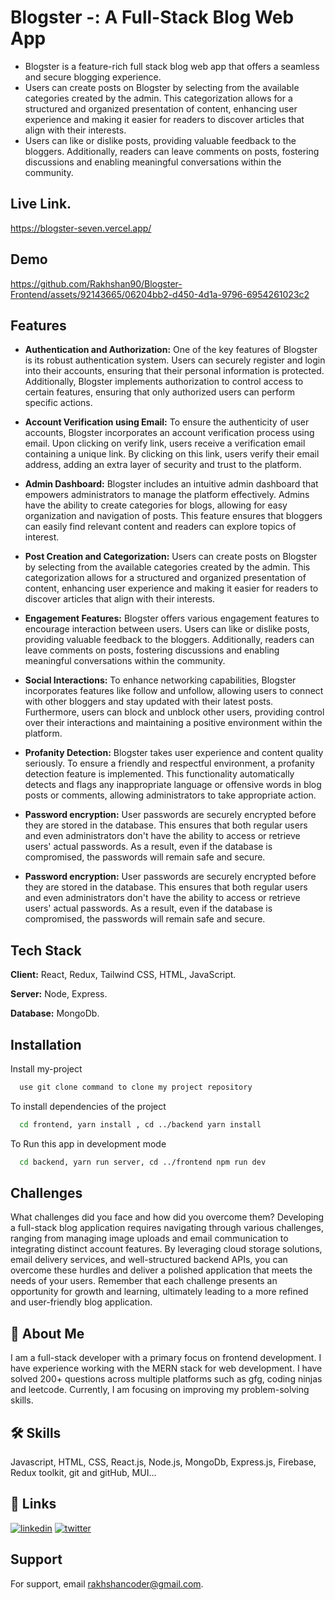 
# Blogster -: A Full-Stack Blog Web App

- Blogster is a feature-rich full stack blog web app that offers a seamless and secure blogging experience.
- Users can create posts on Blogster by selecting from the available categories created by the admin. This categorization allows for a structured and organized presentation of content, enhancing user experience and making it easier for readers to discover articles that align with their interests.
- Users can like or dislike posts, providing valuable feedback to the bloggers. Additionally, readers can leave comments on posts, fostering discussions and enabling meaningful conversations within the community.




## Live Link.
https://blogster-seven.vercel.app/



## Demo


https://github.com/Rakhshan90/Blogster-Frontend/assets/92143665/06204bb2-d450-4d1a-9796-6954261023c2





## Features

- **Authentication and Authorization:** One of the key features of Blogster is its robust authentication system. Users can securely register and login into their accounts, ensuring that their personal information is protected. Additionally, Blogster implements authorization to control access to certain features, ensuring that only authorized users can perform specific actions.

- **Account Verification using Email:** To ensure the authenticity of user accounts, Blogster incorporates an account verification process using email. Upon clicking on verify link, users receive a verification email containing a unique link. By clicking on this link, users verify their email address, adding an extra layer of security and trust to the platform.

- **Admin Dashboard:** Blogster includes an intuitive admin dashboard that empowers administrators to manage the platform effectively. Admins have the ability to create categories for blogs, allowing for easy organization and navigation of posts. This feature ensures that bloggers can easily find relevant content and readers can explore topics of interest.

- **Post Creation and Categorization:** Users can create posts on Blogster by selecting from the available categories created by the admin. This categorization allows for a structured and organized presentation of content, enhancing user experience and making it easier for readers to discover articles that align with their interests.

- **Engagement Features:** Blogster offers various engagement features to encourage interaction between users. Users can like or dislike posts, providing valuable feedback to the bloggers. Additionally, readers can leave comments on posts, fostering discussions and enabling meaningful conversations within the community.

- **Social Interactions:** To enhance networking capabilities, Blogster incorporates features like follow and unfollow, allowing users to connect with other bloggers and stay updated with their latest posts. Furthermore, users can block and unblock other users, providing control over their interactions and maintaining a positive environment within the platform.

- **Profanity Detection:** Blogster takes user experience and content quality seriously. To ensure a friendly and respectful environment, a profanity detection feature is implemented. This functionality automatically detects and flags any inappropriate language or offensive words in blog posts or comments, allowing administrators to take appropriate action.
- **Password encryption:** User passwords are securely encrypted before they are stored in the database. This ensures that both regular users and even administrators don't have the ability to access or retrieve users' actual passwords. As a result, even if the database is compromised, the passwords will remain safe and secure.

- **Password encryption:** User passwords are securely encrypted before they are stored in the database. This ensures that both regular users and even administrators don't have the ability to access or retrieve users' actual passwords. As a result, even if the database is compromised, the passwords will remain safe and secure.




## Tech Stack

**Client:** React, Redux, Tailwind CSS, HTML, JavaScript.

**Server:** Node, Express.

**Database:** MongoDb.


## Installation

Install my-project 

```bash
  use git clone command to clone my project repository
```

To install dependencies of the project
```bash
  cd frontend, yarn install , cd ../backend yarn install 
```

To Run this app in development mode
```bash
  cd backend, yarn run server, cd ../frontend npm run dev
```
    
## Challenges




What challenges did you face and how did you overcome them?
Developing a full-stack blog application requires navigating through various challenges, ranging from managing image uploads and email communication to integrating distinct account features. By leveraging cloud storage solutions, email delivery services, and well-structured backend APIs, you can overcome these hurdles and deliver a polished application that meets the needs of your users. Remember that each challenge presents an opportunity for growth and learning, ultimately leading to a more refined and user-friendly blog application.



## 🚀 About Me
I am a full-stack developer with a primary focus on frontend development. I have experience working with the MERN stack for web development.
I have solved 200+ questions across multiple platforms such as gfg, coding ninjas and leetcode.
Currently, I am focusing on improving my problem-solving skills.

## 🛠 Skills
Javascript, HTML, CSS, React.js, Node.js, MongoDb, Express.js, Firebase, Redux toolkit, git and gitHub, MUI...


## 🔗 Links
[![linkedin](https://img.shields.io/badge/linkedin-0A66C2?style=for-the-badge&logo=linkedin&logoColor=white)](https://www.linkedin.com/in/rakhshan-ahmad/)
[![twitter](https://img.shields.io/badge/twitter-1DA1F2?style=for-the-badge&logo=twitter&logoColor=white)](https://twitter.com/Rakhshan__ahmad)


## Support

For support, email rakhshancoder@gmail.com.

